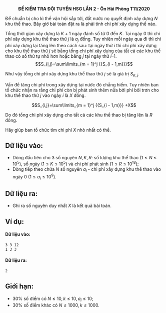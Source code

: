 **<center>ĐỀ KIỂM TRA ĐỘI TUYỂN HSG LẦN 2 - Ôn Hải Phòng T11/2020</center>**

Để chuẩn bị cho kì thế vận hội sắp tới, đất nước nọ quyết định xây dựng $N$ khu thể thao. Bây giờ bài toán đặt ra là phải tính chi phí xây dựng thế nào.

Tổng thời gian xây dựng là $K + 1$ ngày đánh số từ $0$ đến $K$. Tại ngày $0$ thì chi phí xây dựng khu thể thao thứ $j$ là $a_j$ đồng. Tuy nhiên mỗi ngày qua đi thì chi phí xây dựng lại tăng lên theo cách sau: tại ngày thứ $i$ thì chi phí xây dựng cho khu thể thao thứ $j$ sẽ bằng tổng chi phí xây dựng của tất cả các khu thể thao có số thứ tự nhỏ hơn hoặc bằng $j$ tại ngày thứ $i – 1$.
$$S_{i,j}=\sum\limits_{m = 1}^j {{S_{i - 1,m}}}$$

Như vậy tổng chi phí xây dựng khu thể thao thứ $j$ sẽ là giá trị $S_{K, j}$.

Vấn đề tăng chi phí trong xây dựng tại nước đó chẳng hiếm. Tuy nhiên ban tổ chức nhận ra rằng chi phí còn bị phát sinh thêm nữa bởi phí bôi trơn cho khu thể thao thứ $j$ vào ngày $i$ là $X$ đồng.

$$S_{i,j}=\sum\limits_{m = 1}^j {{S_{i - 1,m}}} +X$$

Do đó tổng chi phí xây dựng cho tất cả các khu thể thao bị tăng lên là $R$ đồng.

Hãy giúp ban tổ chức tìm chi phí $X$ nhỏ nhất có thể.

## Dữ liệu vào:
- Dòng đầu tiên cho $3$ số nguyên $N, K, R$: số lượng khu thể thao $(1 ≤ N ≤ 10^5)$, số ngày $(1 ≤ K ≤ 10^5)$ và chi phí phát sinh $(1 ≤ R ≤ 10^{18})$;
- Dòng tiếp theo chứa $N$ số nguyên $a_i$ - chi phí xây dựng khu thể thao vào ngày $0\ (1 ≤ a_i ≤ 10^9)$.

## Dữ liệu ra:
- Ghi ra số nguyên duy nhất $X$ là kết quả bài toán.

## Ví dụ:
#### Dữ liệu vào:
```
3 3 12
1 3 3
```

#### Dữ liệu ra:
```
2
```

## Giới hạn:
- $30\%$ số điểm có $N≤10,k≤10,a_i≤10$;
- $30\%$ số điểm khác có $N≤1000,k≤1000$.